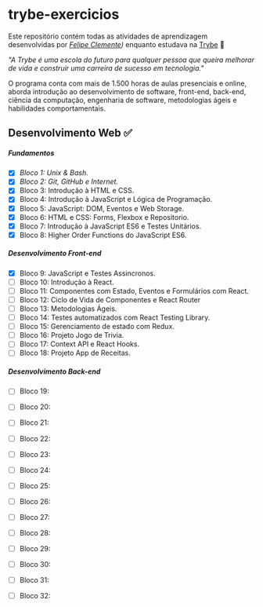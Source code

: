 # trybe-exercicios

Este repositório contém todas as atividades de aprendizagem desenvolvidas por _[Felipe Clemente](https://www.linkedin.com/in/anderson-jhonatan-dos-santos-b230b623a/))_ enquanto estudava na [Trybe](https://www.betrybe.com/) :rocket:

_"A Trybe é uma escola do futuro para qualquer pessoa que queira melhorar de vida e construir uma carreira de sucesso em tecnologia."_

O programa conta com mais de 1.500 horas de aulas presenciais e online, aborda introdução ao desenvolvimento de software, front-end, back-end, ciência da computação, engenharia de software, metodologias ágeis e habilidades comportamentais.

## Desenvolvimento Web :white_check_mark:

##### Fundamentos

- [x] _Bloco 1: Unix & Bash._
- [x] _Bloco 2: Git, GitHub e Internet._
- [x] Bloco 3: Introdução à HTML e CSS.
- [x] Bloco 4: Introdução à JavaScript e Lógica de Programação.
- [x] Bloco 5: JavaScript: DOM, Eventos e Web Storage.
- [x] Bloco 6: HTML e CSS: Forms, Flexbox e Repositorio.
- [x] Bloco 7: Introdução à JavaScript ES6 e Testes Unitários.          
- [x] Bloco 8: Higher Order Functions do JavaScript ES6.

##### Desenvolvimento Front-end

- [x] Bloco 9: JavaScript e Testes Assincronos.
- [ ] Bloco 10: Introdução à React.
- [ ] Bloco 11: Componentes com Estado, Eventos e Formulários com React.
- [ ] Bloco 12: Ciclo de Vida de Componentes e React Router
- [ ] Bloco 13: Metodologias Ágeis.
- [ ] Bloco 14: Testes automatizados com React Testing Library.
- [ ] Bloco 15: Gerenciamento de estado com Redux.
- [ ] Bloco 16: Projeto Jogo de Trivia.
- [ ] Bloco 17: Context API e React Hooks.
- [ ] Bloco 18: Projeto App de Receitas.

##### Desenvolvimento Back-end

- [ ] Bloco 19:
- [ ] Bloco 20:
- [ ] Bloco 21:
- [ ] Bloco 22:
- [ ] Bloco 23:
- [ ] Bloco 24:
- [ ] Bloco 25:
- [ ] Bloco 26:
- [ ] Bloco 27:
- [ ] Bloco 28:
- [ ] Bloco 29:
- [ ] Bloco 30:
- [ ] Bloco 31:
- [ ] Bloco 32:

 
